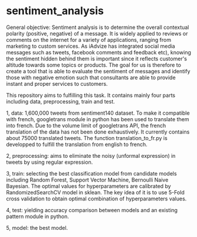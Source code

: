 # sentiment_analysis
General objective: Sentiment analysis is to determine the overall contextual polarity (positive, negative) of a message. It is widely applied to reviews or comments on the internet for a variety of applications, ranging from marketing to custom services.  As iAdvize has integrated social media messages such as tweets, facebook comments and feedback etc), knowing the sentiment hidden behind them is important since it reflects customer's altitude towards some topics or products. The goal for us is therefore to create a tool that is able to evaluate the sentiment of messages and identify those with negative emotion such that consultants are able to provide instant and proper services to customers.

This repository aims to fulfilling this task. It contains mainly four parts including data, preprocessing, train and test. 

1, data: 1,600,000 tweets from sentiment140 dataset. To make it compatible with french, googletrans module in python has been used to translate them into french. Due to the volume limit of googletrans API, the french translation of the data has not been done exhaustively. It currently contains about 75000 translated tweets. The function translation_to_fr.py is developped to fulfill the translation from english to french.  

2, preprocessing: aims to eliminate the noisy (unformal expression) in tweets by using regular expression.

3, train: selecting the best classification model from candidate models including Random Forest, Support Vector Machine, Bernoulli Naive Bayesian. The optimal values for hyperparameters are calibrated by RandomizedSearchCV model in sklean. The key idea of it is to use 5-Fold cross validation to obtain optimal combination of hyperparameters values. 

4, test: yielding accuracy comparison between models and an existing pattern module in python.

5, model: the best model.




